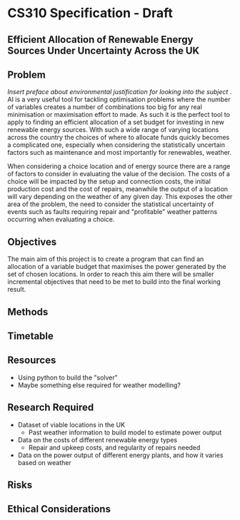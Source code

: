 # CS310 Specification - Draft

## Efficient Allocation of Renewable Energy Sources Under Uncertainty Across the UK

## Problem

*Insert preface about environmental justification for looking into the subject* . AI is a very useful tool for tackling optimisation problems where the number of variables creates a number of combinations too big for any real minimisation or maximisation effort to made. As such it is the perfect tool to apply to finding an efficient allocation of a set budget for investing in new renewable energy sources. With such a wide range of varying locations across the country  the choices of where to allocate funds quickly becomes a complicated one, especially when considering the statistically uncertain factors such as maintenance and most importantly for renewables, weather. 

When considering a choice location and of energy source there are a range of factors to consider in evaluating the value of the decision. The costs of a choice will be impacted by the setup and connection costs, the initial production cost and the cost of repairs, meanwhile the output of a location will vary depending on the weather of any given day. This exposes the other area of the problem, the need to consider the statistical uncertainty of events such as faults requiring repair and "profitable" weather patterns occurring when evaluating a choice.

## Objectives

The main aim of this project is to create a program that can find an allocation of a variable budget that maximises the power generated by the set of chosen locations. In order to reach this aim there will be smaller incremental objectives that need to be met to build into the final working result.



## Methods



## Timetable



## Resources 

- Using python to build the "solver"
- Maybe something else required for weather modelling?

## Research Required

- Dataset of viable locations in the UK
  - Past weather information to build model to estimate power output
- Data on the costs of different renewable energy types
  - Repair and upkeep costs, and regularity of repairs needed
- Data on the power output of different energy plants, and how it varies based on weather

## Risks



## Ethical Considerations

 

